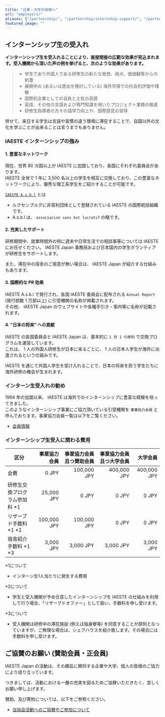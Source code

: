```yaml
---
title: "企業・大学の皆様へ"
url: "employers/"
aliases: ["/partnership/", "/partnership/internship-support/", "/partnership/financial-support/", "/partnership/project_cooperation/"]
featured_image: ""
---
```

## インターンシップ生の受入れ

**インターンシップ生を受入れることにより、直接間接の広範な効果が見込まれます。受入機関から頂いた声の例を挙げると、次のような効果があります。**

> - 学生であり外国人である研修生の新たな発想、視点、価値観等からの刺激
> - 展開中の (あるいは進出を検討している) 海外市場での社会的評価や理解
> - 国際的企業としての自負と士気の高揚
> - 英語、その他の言語および専門知識を用いたプロジェクト業務の推進
> - 研修生指導者の方々の語学力向上や、国際感覚の習得

併せて、来日する学生は言語や習慣の違う環境に滞在することで、自国以外の文化を学ぶことが出来ることは言うまでもありません。

### IAESTE インターンシップの強み

#### 1. 豊富なネットワーク

現在、世界 80 カ国以上が IAESTE に加盟しており、各国にそれぞれ委員会があります。<br>
IAESTE 全体で 1 年に 3,500 名以上の学生を相互に交換しており、この豊富なネットワークにより、優秀な理工系学生をご紹介することが可能です。

[`IAESTE A.s.b.l`](https://iaeste.org/employers-page/) とは
- ルクセンブルグに非営利団体として登録されている IAESTE の国際統括組織です。
- A.s.b.l は、 `associacion sans but lucratif` の略です。

#### 2. 充実したサポート

研修期間中、就業時間外の特に週末や日常生活での相談事等については IAESTE にお任せください。 IAESTE Japan 事務局および日本国内の学生ボランティアが研修生をサポートします。

また、滞在中の宿舎のご用意が無い場合は、 IAESTE Japan が紹介する仕組みもあります。

#### 3. 国際的な PR 効果

IAESTE A.s.b.l で発行され、各国 IAESTE 委員会に配布される `Annual Report` (発行部数 1 万部以上) に引受機関の名称が掲載されます。<br>
その他、 IAESTE Japan のウェブサイトや各種手引き・案内等に名称が記載されます。

#### 4. "日本の将来" への貢献

IAESTE の各国委員会と IAESTE Japan は、基本的に `1 対 1 の原則` で交換プログラムを運営しています。<br>
これは、 1 人の外国人研修生が日本に来るごとに、 1 人の日本人学生が海外に派遣されるという仕組みです。

IAESTE を通じて外国人学生を受け入れることで、日本の将来を担う学生たちに海外研修の機会が生まれます。

### インターン生受入れの勧め

1964 年の加盟以来、 IAESTE は海外でのインターンシップに豊富な経験を培ってきました。<br>
このようなインターンシップ事業にご協力頂いている引受機関を `事業協力会員` と呼んでおります。事業協力会員一覧は以下をご覧ください。
- [会員情報](members.md)

### インターンシップ生受入に関わる費用

| 区分 | 事業協力会員 | 事業協力会員且つ賛助会員 | 事業協力会員且つ大学会員 | 大学会員|
| --------------------------- | ---------: |-----------: | ----------: | ----------: |
| 会費                        | 0 JPY       | 100,000 JPY | 400,000 JPY | 400,000 JPY |
| 研修生交換プログラム参加料 *1 | 25,000 JPY  | 0 JPY       | 0 JPY       | 0 JPY       |
| リザーブド手数料 *1 *2       | 100,000 JPY | 100,000 JPY | 0 JPY       | 0 JPY       |
| 宿舎紹介手数料 *1 *3         | 3,000 JPY   | 3,000 JPY   | 3,000 JPY   | 3,000 JPY   |

*1について
- インターン生1人当たりに発生する費用

*2について
- 学生と受入機関が予め合意したインターンシップを IAESTE の仕組みを利用して行う場合、「リザーブドオファー」として扱い、手数料を申し受けます。

*3について
- 受入機関は研修中の滞在施設 (例えば独身寮等) を同意することが原則となっていますが、ご無理な場合は、シェアハウスを紹介致します。その場合には手数料を申し受けます。

## ご協賛のお願い (賛助会員・正会員)

IAESTE Japan の活動は、その趣旨に賛同する企業や大学、個人の皆様のご協力により成り立っています。

つきましては、活動における一層の充実を図るためご協賛いただきたく、宜しくお願い申し上げます。

賛助、及び寄附については、以下をご参照ください。
- [当協会活動へのご協賛やご参加について](join.md)
